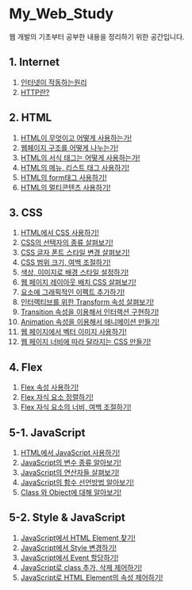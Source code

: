 # My_Web_Study

웹 개발의 기초부터 공부한 내용을 정리하기 위한 공간입니다.

## 1. Internet

1. [인터넷이 작동하는원리][01_01]
2. [HTTP란?][01_02]

## 2. HTML

1. [HTML이 무엇이고 어떻게 사용하는가!][02_01]
2. [웹페이지 구조를 어떻게 나누는가!][02_02]
3. [HTML의 서식 태그는 어떻게 사용하는가!][02_03]
4. [HTML의 메뉴, 리스트 태그 사용하기!][02_04]
5. [HTML의 form태그 사용하기!][02_05]
6. [HTML의 멀티콘텐츠 사용하기!][02_06]

## 3. CSS

1. [HTML에서 CSS 사용하기!][03_01]
2. [CSS의 선택자의 종류 살펴보기!][03_02]
3. [CSS 글자 폰트 스타일 변경 살펴보기!][03_03]
4. [CSS 범위 크기, 여백 조절하기!][03_04]
5. [색상, 이미지로 배경 스타일 설정하기!][03_05]
6. [웹 페이지 레이아웃 배치 CSS 살펴보기!][03_06]
7. [요소에 그래픽적인 이펙트 추가하기!][03_07]
8. [인터랙티브를 위한 Transform 속성 살펴보기!][03_08]
9. [Transition 속성을 이용해서 인터랙션 구현하기!][03_09]
10. [Animation 속성을 이용해서 애니메이션 만들기!][03_10]
11. [웹 페이지에서 벡터 이미지 사용하기!][03_11]
12. [웹 페이지 너비에 따라 달라지는 CSS 만들기!][03_12]

## 4. Flex

1. [Flex 속성 사용하기!][04_01]
2. [Flex 자식 요소 정렬하기!][04_02]
3. [Flex 자식 요소의 너비, 여백 조절하기!][04_03]

## 5-1. JavaScript

1. [HTML에서 JavaScript 사용하기!][05_00_01]
2. [JavaScript의 변수 종류 알아보기!][05_00_02]
3. [JavaScript의 연산자들 살펴보기!][05_00_03]
4. [JavaScript의 함수 선언방법 알아보기!][05_00_04]
5. [Class 와 Object에 대해 알아보기!][05_00_05]

## 5-2. Style & JavaScript

1. [JavaScript에서 HTML Element 찾기!][05_01_01]
2. [JavaScript에서 Style 변경하기!][05_01_01]
3. [JavaScript에서 Event 할당하기!][05_01_01]
4. [JavaScript로 class 추가, 삭제 제어하기!][05_01_01]
5. [JavaScript로 HTML Element의 속성 제어하기!][05_01_01]

[01_01]: https://github.com/rudnfcks/My_Web_Study/blob/main/01_Internet/How_the_Internet_works.md
[01_02]: https://github.com/rudnfcks/My_Web_Study/blob/main/01_Internet/What_is_HTTP.md
[02_01]: https://github.com/rudnfcks/My_Web_Study/blob/main/02_HTML/01_What_is_HTML.md
[02_02]: https://github.com/rudnfcks/My_Web_Study/blob/main/02_HTML/02_Web_Page_Structure.md
[02_03]: https://github.com/rudnfcks/My_Web_Study/blob/main/02_HTML/03_HTML_Text.md
[02_04]: https://github.com/rudnfcks/My_Web_Study/blob/main/02_HTML/04_HTML_Menu.md
[02_05]: https://github.com/rudnfcks/My_Web_Study/blob/main/02_HTML/05_HTML_Form_Tag.md
[02_06]: https://github.com/rudnfcks/My_Web_Study/blob/main/02_HTML/06_HTML_Multi_Content.md
[03_01]: https://github.com/rudnfcks/My_Web_Study/blob/main/03_CSS/01_HTML_in_CSS.md
[03_02]: https://github.com/rudnfcks/My_Web_Study/blob/main/03_CSS/02_CSS_Select_Element.md
[03_03]: https://github.com/rudnfcks/My_Web_Study/blob/main/03_CSS/03_CSS_Font_Styling.md
[03_04]: https://github.com/rudnfcks/My_Web_Study/blob/main/03_CSS/04_CSS_Area_Size.md
[03_05]: https://github.com/rudnfcks/My_Web_Study/blob/main/03_CSS/05_CSS_BackGround.md
[03_06]: https://github.com/rudnfcks/My_Web_Study/blob/main/03_CSS/06_CSS_Web_Page_Layout.md
[03_07]: https://github.com/rudnfcks/My_Web_Study/blob/main/03_CSS/07_CSS_Graphic_Effect.md
[03_08]: https://github.com/rudnfcks/My_Web_Study/blob/main/03_CSS/08_Interactive_Transform.md
[03_09]: https://github.com/rudnfcks/My_Web_Study/blob/main/03_CSS/09_Interactive_Transform_Effect.md
[03_10]: https://github.com/rudnfcks/My_Web_Study/blob/main/03_CSS/10_Auto_Animation.md
[03_11]: https://github.com/rudnfcks/My_Web_Study/blob/main/03_CSS/11_Vector_Image.md
[03_12]: https://github.com/rudnfcks/My_Web_Study/blob/main/03_CSS/12_Screen_Size_CSS.md
[04_01]: https://github.com/rudnfcks/My_Web_Study/blob/main/04_Flex_Style/01_Flex_Parents.md
[04_02]: https://github.com/rudnfcks/My_Web_Study/blob/main/04_Flex_Style/02_Flex_Child_Sort.md
[04_03]: https://github.com/rudnfcks/My_Web_Study/blob/main/04_Flex_Style/03_Flex_Padding.md
[05_00_01]: https://github.com/rudnfcks/My_Web_Study/blob/main/05_JavaScript/00_Core_JS/01_JS_in_HTML.md
[05_00_02]: https://github.com/rudnfcks/My_Web_Study/blob/main/05_JavaScript/00_Core_JS/02_JS_Variable.md
[05_00_03]: https://github.com/rudnfcks/My_Web_Study/blob/main/05_JavaScript/00_Core_JS/03_JS_Operator.md
[05_00_04]: https://github.com/rudnfcks/My_Web_Study/blob/main/05_JavaScript/00_Core_JS/04_JS_Function.md
[05_00_05]: https://github.com/rudnfcks/My_Web_Study/blob/main/05_JavaScript/00_Core_JS/05_JS_Class_Object.md
[05_01_01]: https://github.com/rudnfcks/My_Web_Study/blob/main/05_JavaScript/01_JS_Select_Element.md
[05_01_02]: https://github.com/rudnfcks/My_Web_Study/blob/main/05_JavaScript/02_JS_Style.md
[05_01_03]: https://github.com/rudnfcks/My_Web_Study/blob/main/05_JavaScript/03_JS_Event.md
[05_01_04]: https://github.com/rudnfcks/My_Web_Study/blob/main/05_JavaScript/04_JS_Change_Class.md
[05_01_05]: https://github.com/rudnfcks/My_Web_Study/blob/main/05_JavaScript/05_JS_Element_Attribute.md
